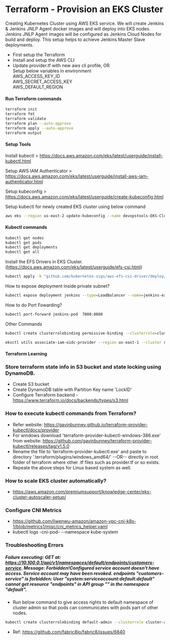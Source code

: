 # Terraform - Provision an EKS Cluster
Creating Kubernetes Cluster using AWS EKS service. We will create Jenkins & Jenkins JNLP Agent docker images and will deploy into EKS nodes. Jenkins JNLP Agent images will be configured as Jenkins Cloud Nodes for build and deploy. This setup helps to achieve Jenkins Master Slave deployments.

- First setup the Terraform
- Install and setup the AWS CLI
- Update provider.tf with new aws cli profile, OR  
  Setup below variables in environment  
  AWS_ACCESS_KEY_ID  
  AWS_SECRET_ACCESS_KEY  
  AWS_DEFAULT_REGION  
  
#### Run Terraform commands

```bash
terraform init
terraform fmt
terraform validate
terraform plan --auto-approve
terraform apply --auto-approve
terraform output
```  

#### Setup Tools
Install kubectl > https://docs.aws.amazon.com/eks/latest/userguide/install-kubectl.html

Setup AWS IAM Authenticator > https://docs.aws.amazon.com/eks/latest/userguide/install-aws-iam-authenticator.html

Setup kubeconfig > https://docs.aws.amazon.com/eks/latest/userguide/create-kubeconfig.html

Setup kubectl for newly created EKS cluster using below command

```bash
aws eks --region us-east-2 update-kubeconfig --name devopstools-EKS-Cluster --profile awsprofilename
```

#### Kubectl commands 

```bash
kubectl get nodes
kubectl get pods 
kubectl get deployments
kubectl get all
```
Install the EFS Drivers in EKS Cluster. (https://docs.aws.amazon.com/eks/latest/userguide/efs-csi.html)

```bash
kubectl apply -k "github.com/kubernetes-sigs/aws-efs-csi-driver/deploy/kubernetes/overlays/stable/?ref=master"
```

How to expose deployment inside private subnet?

```bash
kubectl expose deployment jenkins --type=LoadBalancer --name=jenkins-external
```

How to do Port Fowarding?

```bash
kubectl port-forward jenkins-pod  7000:8080
```

Other Commands

```bash
kubectl create clusterrolebinding permissive-binding --clusterrole=cluster-admin --user=admin --user=kubelet --group=system:serviceaccounts

eksctl utils associate-iam-oidc-provider --region us-east-1 --cluster nextgen-sandbox-EKS-Cluster --approve --profile awsprofilename
```

#### Terraform Learning

### Store terraform state info in S3 bucket and state locking using DynamoDB.  
- Create S3 bucket  
- Create DynamoDB table with Partition Key name 'LockID'  
- Configure Terraform backend - https://www.terraform.io/docs/backends/types/s3.html  
 

### How to execute kubectl commands from Terraform?

- Refer website: https://gavinbunney.github.io/terraform-provider-kubectl/docs/provider
- For windows download 'terraform-provider-kubectl-windows-386.exe' from website: https://github.com/gavinbunney/terraform-provider-kubectl/releases/tag/v1.5.0
- Rename the file to 'terraform-provider-kubectl.exe' and paste to directory '.terraform/plugins/windows_amd64/' --OR-- directly in root folder of terraform where other .tf files such as provider.tf or so exists.
- Repeate the above steps for Linux based system as well.

### How to scale EKS cluster automatically?

- https://aws.amazon.com/premiumsupport/knowledge-center/eks-cluster-autoscaler-setup/

### Configure CNI Metrics 
- https://github.com/liwenwu-amazon/amazon-vpc-cni-k8s-1/blob/metrics1/misc/cni_metrics_helper.yaml
- kubectl logs -cni-pod- --namespace kube-system


### Troubleshooting Errors

##### Failure executing: GET at: https://10.100.0.1/api/v1/namespaces/default/endpoints/customers-service. Message: Forbidden!Configured service account doesn't have access. Service account may have been revoked. endpoints "customers-service" is forbidden: User "system:serviceaccount:default:default" cannot get resource "endpoints" in API group "" in the namespace "default".   
- Run below command to give access rights to default namespace of cluster admin so that pods can communicates with pods part of other nodes.

```bash
kubectl create clusterrolebinding default-admin --clusterrole cluster-admin --serviceaccount=default:default
```      

- Ref: https://github.com/fabric8io/fabric8/issues/6840






